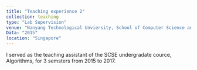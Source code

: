 ```yaml
---
title: "Teaching experience 2"
collection: teaching
type: "Lab Supervision"
venue: "Nanyang Technological Unviersity, School of Computer Science and Engineering"
Data: "2015"
location: "Singapore"
---
```


I served as the teaching assistant of the SCSE undergradate cource, Algorithms, for 3 semsters from 2015 to 2017.  

